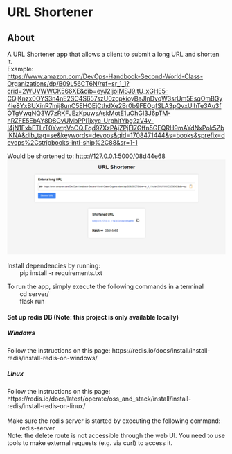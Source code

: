 # URL Shortener
## About
A URL Shortener app that allows a client to submit a long URL and shorten it. <br />
Example: <br />
https://www.amazon.com/DevOps-Handbook-Second-World-Class-Organizations/dp/B09L56CT6N/ref=sr_1_1?crid=2WUVWWCK566XE&dib=eyJ2IjoiMSJ9.tU_xGHE5-CQjKnzx0OYS3n4nE2SC4S657szU0zcpkioyBaJlnDvqW3srUm5EsqOmBGy4ie8YxBUXinR7mij8unC5EHOEjCthdXe2Br0b9FEOgfSLA3pQvxUihTe3Au3fOTgVwqNQ3W7zRKFJEzKpuwsAskMotE1uOhGI3J6pTM-hRZFE5EbAY8D8GvUMbPPl1jxyc_UrphltYbg2zV4v-I4jN1FxbFTLrT0YwtpVoOQ.Fqd97XzPAjZPjEI7Gffn5GEQRH9mAYdNxPok5ZblKNA&dib_tag=se&keywords=devops&qid=1708471444&s=books&sprefix=devops%2Cstripbooks-intl-ship%2C88&sr=1-1

Would be shortened to: http://127.0.0.1:5000/08d44e68
![Alt text](server/static/img/url-shortener-tool.png "URL Shortener")

Install dependencies by running: <br />
&emsp; &ensp;  pip install -r requirements.txt

To run the app, simply execute the following commands in a terminal <br />
&emsp; &ensp;  cd server/ <br />
&emsp; &ensp;  flask run <br />

<h4>Set up redis DB (Note: this project is only available locally)</h4>
<h5>Windows</h5>
Follow the instructions on this page: https://redis.io/docs/install/install-redis/install-redis-on-windows/
<h5>Linux</h5>
Follow the instructions on this page: https://redis.io/docs/latest/operate/oss_and_stack/install/install-redis/install-redis-on-linux/ <br />
<br />
Make sure the redis server is started by executing the following command: <br />
&emsp; &ensp;  redis-server 
<br />
Note: the delete route is not accessible through the web UI. You need to use tools to make external requests (e.g. via curl) to access it.
